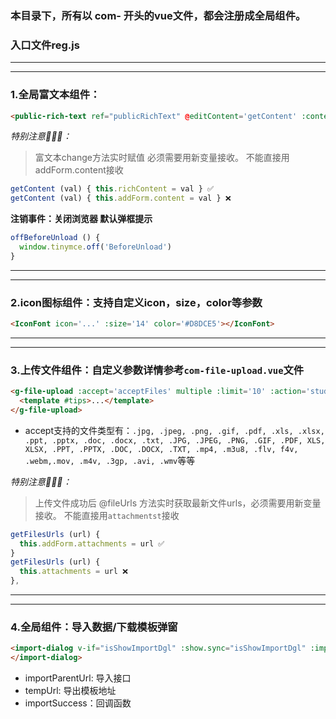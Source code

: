 ### 本目录下，所有以 com- 开头的vue文件，都会注册成全局组件。
### 入口文件reg.js
***
***

### 1.全局富文本组件：
```html
<public-rich-text ref="publicRichText" @editContent='getContent' :content='addForm.content' /></public-rich-text>
```
*特别注意📢📢📢：*
> 富文本change方法实时赋值 必须需要用新变量接收。
> 不能直接用addForm.content接收
```js
getContent (val) { this.richContent = val } ✅
getContent (val) { this.addForm.content = val } ❌
```
**注销事件：关闭浏览器 默认弹框提示**
```js
offBeforeUnload () {
  window.tinymce.off('BeforeUnload')
}
```
***
***

### 2.icon图标组件：支持自定义icon，size，color等参数
```html
<IconFont icon='...' :size='14' color='#D8DCE5'></IconFont>
```
***
***

### 3.上传文件组件：自定义参数详情参考`com-file-upload.vue`文件
```html
<g-file-upload :accept='acceptFiles' multiple :limit='10' :action='studentUpload' :flieUrlList='attachments' @fileUrls='getFilesUrls'>
  <template #tips>...</template>
</g-file-upload>
```
* accept支持的文件类型有：`.jpg, .jpeg, .png, .gif, .pdf, .xls, .xlsx, .ppt, .pptx, .doc, .docx, .txt, .JPG, .JPEG, .PNG, .GIF, .PDF, XLS, XLSX, .PPT, .PPTX, .DOC, .DOCX, .TXT, .mp4, .m3u8, .flv, f4v, .webm,.mov, .m4v, .3gp, .avi, .wmv`等等

*特别注意📢📢📢：*
> 上传文件成功后 @fileUrls 方法实时获取最新文件urls，必须需要用新变量接收。
> 不能直接用`attachmentst`接收
```js
getFilesUrls (url) {
  this.addForm.attachments = url ✅
}
getFilesUrls (url) {
  this.attachments = url ❌
},
```

***
***
### 4.全局组件：导入数据/下载模板弹窗
```html
<import-dialog v-if="isShowImportDgl" :show.sync="isShowImportDgl" :importParentUrl="url.importEvaluatedPerson" :tempUrl="tempUrl" @importSuccess='requestData(true)'>
</import-dialog>
```
* importParentUrl: 导入接口
* tempUrl: 导出模板地址
* importSuccess：回调函数
